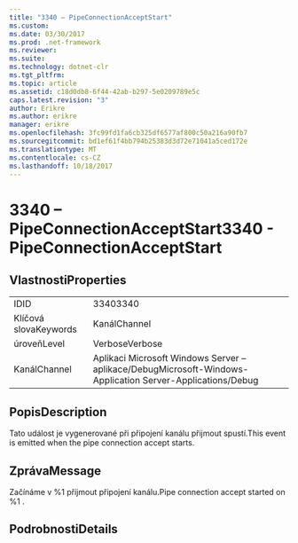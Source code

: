 ```yaml
---
title: "3340 – PipeConnectionAcceptStart"
ms.custom: 
ms.date: 03/30/2017
ms.prod: .net-framework
ms.reviewer: 
ms.suite: 
ms.technology: dotnet-clr
ms.tgt_pltfrm: 
ms.topic: article
ms.assetid: c18d0db8-6f44-42ab-b297-5e0209789e5c
caps.latest.revision: "3"
author: Erikre
ms.author: erikre
manager: erikre
ms.openlocfilehash: 3fc99fd1fa6cb325df6577af800c50a216a90fb7
ms.sourcegitcommit: bd1ef61f4bb794b25383d3d72e71041a5ced172e
ms.translationtype: MT
ms.contentlocale: cs-CZ
ms.lasthandoff: 10/18/2017
---
```

# <a name="3340---pipeconnectionacceptstart"></a><span data-ttu-id="76ea9-102">3340 – PipeConnectionAcceptStart</span><span class="sxs-lookup"><span data-stu-id="76ea9-102">3340 - PipeConnectionAcceptStart</span></span>
## <a name="properties"></a><span data-ttu-id="76ea9-103">Vlastnosti</span><span class="sxs-lookup"><span data-stu-id="76ea9-103">Properties</span></span>  
  
|||  
|-|-|  
|<span data-ttu-id="76ea9-104">ID</span><span class="sxs-lookup"><span data-stu-id="76ea9-104">ID</span></span>|<span data-ttu-id="76ea9-105">3340</span><span class="sxs-lookup"><span data-stu-id="76ea9-105">3340</span></span>|  
|<span data-ttu-id="76ea9-106">Klíčová slova</span><span class="sxs-lookup"><span data-stu-id="76ea9-106">Keywords</span></span>|<span data-ttu-id="76ea9-107">Kanál</span><span class="sxs-lookup"><span data-stu-id="76ea9-107">Channel</span></span>|  
|<span data-ttu-id="76ea9-108">úroveň</span><span class="sxs-lookup"><span data-stu-id="76ea9-108">Level</span></span>|<span data-ttu-id="76ea9-109">Verbose</span><span class="sxs-lookup"><span data-stu-id="76ea9-109">Verbose</span></span>|  
|<span data-ttu-id="76ea9-110">Kanál</span><span class="sxs-lookup"><span data-stu-id="76ea9-110">Channel</span></span>|<span data-ttu-id="76ea9-111">Aplikaci Microsoft Windows Server – aplikace/Debug</span><span class="sxs-lookup"><span data-stu-id="76ea9-111">Microsoft-Windows-Application Server-Applications/Debug</span></span>|  
  
## <a name="description"></a><span data-ttu-id="76ea9-112">Popis</span><span class="sxs-lookup"><span data-stu-id="76ea9-112">Description</span></span>  
 <span data-ttu-id="76ea9-113">Tato událost je vygenerované při připojení kanálu přijmout spustí.</span><span class="sxs-lookup"><span data-stu-id="76ea9-113">This event is emitted when the pipe connection accept starts.</span></span>  
  
## <a name="message"></a><span data-ttu-id="76ea9-114">Zpráva</span><span class="sxs-lookup"><span data-stu-id="76ea9-114">Message</span></span>  
 <span data-ttu-id="76ea9-115">Začínáme v %1 přijmout připojení kanálu.</span><span class="sxs-lookup"><span data-stu-id="76ea9-115">Pipe connection accept started on %1 .</span></span>  
  
## <a name="details"></a><span data-ttu-id="76ea9-116">Podrobnosti</span><span class="sxs-lookup"><span data-stu-id="76ea9-116">Details</span></span>
